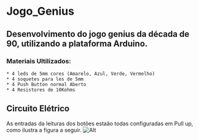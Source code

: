 # Jogo_Genius

## Desenvolvimento do jogo genius da década de 90, utilizando a plataforma Arduino.
 
### Materiais Ultilizados:
    
    * 4 leds de 5mm cores (Amarelo, Azul, Verde, Vermelho)
    * 4 soquetes para les de 5mm
    * 4 Push Button normal Aberto
    * 4 Resistores de 10Kohms
## Circuito Elétrico
  As entradas da leituras dos botões estaão todas configuradas em Pull up,
  como ilustra a figura a seguir.
  ![Alt](https://github.com/JeanTheodoro/Jogo_Genius/blob/master/Esquema%20Elétrico%20do%20jogo%20genius.png)

